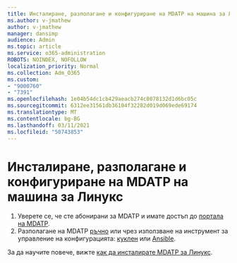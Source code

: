 ```yaml
---
title: Инсталиране, разполагане и конфигуриране на MDATP на машина за Линукс
ms.author: v-jmathew
author: v-jmathew
manager: dansimp
audience: Admin
ms.topic: article
ms.service: o365-administration
ROBOTS: NOINDEX, NOFOLLOW
localization_priority: Normal
ms.collection: Adm_O365
ms.custom:
- "9000760"
- "7391"
ms.openlocfilehash: 1e04b54dc1cb429aeacb274c8078132d1d6bc05c
ms.sourcegitcommit: 6312ee31561db36104f32282d019d069ede69174
ms.translationtype: MT
ms.contentlocale: bg-BG
ms.lasthandoff: 03/11/2021
ms.locfileid: "50743853"
---
```

# <a name="install-deploy-and-configure-mdatp-on-a-linux-machine"></a>Инсталиране, разполагане и конфигуриране на MDATP на машина за Линукс

1. Уверете се, че сте абонирани за MDATP и имате достъп до [портала на MDATP](https://go.microsoft.com/fwlink/?linkid=2144512).
2. Разполагане на MDATP [ръчно](https://go.microsoft.com/fwlink/?linkid=2144809) или чрез използване на инструмент за управление на конфигурацията: [куклен](https://go.microsoft.com/fwlink/?linkid=2144715) или [Ansible](https://go.microsoft.com/fwlink/?linkid=2144716).

За да научите повече, вижте [как да инсталирате MDATP за Линукс](https://go.microsoft.com/fwlink/?linkid=2144717).
